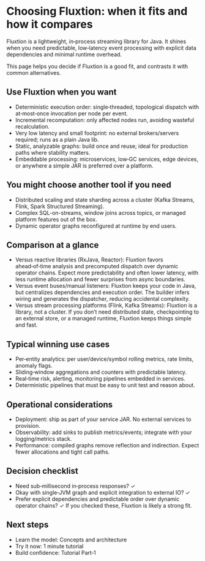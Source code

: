 # Choosing Fluxtion: when it fits and how it compares

Fluxtion is a lightweight, in‑process streaming library for Java. It shines when you need predictable, low‑latency event
processing with explicit data dependencies and minimal runtime overhead.

This page helps you decide if Fluxtion is a good fit, and contrasts it with common alternatives.

## Use Fluxtion when you want

- Deterministic execution order: single‑threaded, topological dispatch with at‑most‑once invocation per node per event.
- Incremental recomputation: only affected nodes run, avoiding wasteful recalculation.
- Very low latency and small footprint: no external brokers/servers required; runs as a plain Java lib.
- Static, analyzable graphs: build once and reuse; ideal for production paths where stability matters.
- Embeddable processing: microservices, low‑GC services, edge devices, or anywhere a simple JAR is preferred over a
  platform.

## You might choose another tool if you need

- Distributed scaling and state sharding across a cluster (Kafka Streams, Flink, Spark Structured Streaming).
- Complex SQL-on-streams, window joins across topics, or managed platform features out of the box.
- Dynamic operator graphs reconfigured at runtime by end users.

## Comparison at a glance

- Versus reactive libraries (RxJava, Reactor): Fluxtion favors ahead‑of‑time analysis and precomputed dispatch over
  dynamic operator chains. Expect more predictability and often lower latency, with less runtime allocation and fewer
  surprises from async boundaries.
- Versus event buses/manual listeners: Fluxtion keeps your code in Java, but centralizes dependencies and execution
  order. The builder infers wiring and generates the dispatcher, reducing accidental complexity.
- Versus stream processing platforms (Flink, Kafka Streams): Fluxtion is a library, not a cluster. If you don’t need
  distributed state, checkpointing to an external store, or a managed runtime, Fluxtion keeps things simple and fast.

## Typical winning use cases

- Per‑entity analytics: per user/device/symbol rolling metrics, rate limits, anomaly flags.
- Sliding‑window aggregations and counters with predictable latency.
- Real‑time risk, alerting, monitoring pipelines embedded in services.
- Deterministic pipelines that must be easy to unit test and reason about.

## Operational considerations

- Deployment: ship as part of your service JAR. No external services to provision.
- Observability: add sinks to publish metrics/events; integrate with your logging/metrics stack.
- Performance: compiled graphs remove reflection and indirection. Expect fewer allocations and tight call paths.

## Decision checklist

- Need sub‑millisecond in‑process responses? ✓
- Okay with single‑JVM graph and explicit integration to external IO? ✓
- Prefer explicit dependencies and predictable order over dynamic operator chains? ✓
  If you checked these, Fluxtion is likely a strong fit.

## Next steps

- Learn the model: Concepts and architecture
- Try it now: 1 minute tutorial
- Build confidence: Tutorial Part‑1
